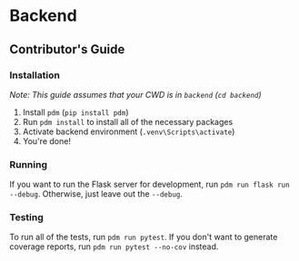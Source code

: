# Backend

## Contributor's Guide

### Installation
_Note: This guide assumes that your CWD is in `backend` (`cd backend`)_
1. Install `pdm` (`pip install pdm`)
2. Run `pdm install` to install all of the necessary packages 
3. Activate backend environment (`.venv\Scripts\activate`)
4. You're done!

### Running
If you want to run the Flask server for development, run `pdm run flask run --debug`. Otherwise, just leave out the `--debug`.

### Testing

To run all of the tests, run `pdm run pytest`. If you don't want to generate coverage reports, run `pdm run pytest --no-cov` instead.

